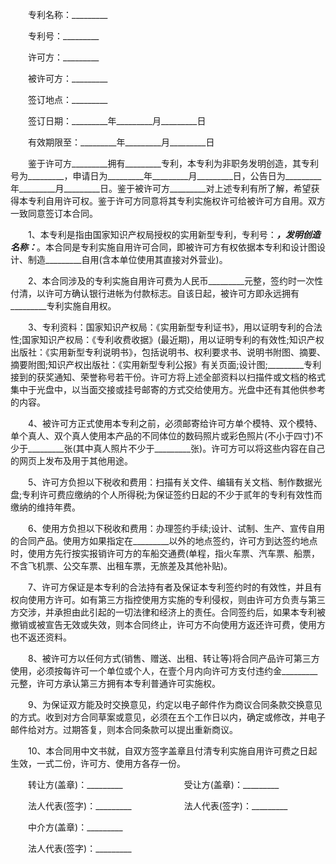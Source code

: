
 　　专利名称：_________
 
 　　专利号：_________
 
 　　许可方：_________
 
 　　被许可方：_________
 
 　　签订地点：_________
 
 　　签订日期：_________年_________月_________日
 
 　　有效期限至：_________年_________月_________日
 
 　　鉴于许可方_________拥有_________专利，本专利为非职务发明创造，其专利号为_________，申请日为_________年_________月_________日，公告日为_________年_________月_________日。鉴于被许可方_________对上述专利有所了解，希望获得本专利自用许可权。鉴于许可方同意将其专利实施权许可给被许可方自用。双方一致同意签订本合同。
 
 　　1、本专利是指由国家知识产权局授权的实用新型专利，专利号：_________，发明创造名称：_________。本合同是专利实施自用许可合同，即被许可方有权依据本专利和设计图设计、制造_________自用(含本单位使用其直接对外营业)。
 
 　　2、本合同涉及的专利实施自用许可费为人民币_________元整，签约时一次性付清，以许可方确认银行进帐为付款标志。自该日起，被许可方即永远拥有_________专利实施自用权。
 
 　　3、专利资料：国家知识产权局：《实用新型专利证书》，用以证明专利的合法性;国家知识产权局：《专利收费收据》(最近期)，用以证明专利的有效性;知识产权出版社：《实用新型专利说明书》，包括说明书、权利要求书、说明书附图、摘要、摘要附图;知识产权出版社：《实用新型专利公报》有关页面;设计图;_________专利接到的获奖通知、荣誉称号若干份。许可方将上述全部资料以扫描件或文档的格式集中于光盘中，以当面交接或挂号邮寄的方式交给使用方。光盘中还有其他供参考的内容。
 
 　　4、被许可方正式使用本专利之前，必须邮寄给许可方单个模特、双个模特、单个真人、双个真人使用本产品的不同体位的数码照片或彩色照片(不小于四寸)不少于_________张(其中真人照片不少于_________张)。许可方可以将这些内容在自己的网页上发布及用于其他用途。
 
 　　5、许可方负担以下税收和费用：扫描有关文件、编辑有关文档、制作数据光盘;专利许可费应缴纳的个人所得税;为保证签约日起的不少于贰年的专利有效性而缴纳的维持年费。
 
 　　6、使用方负担以下税收和费用：办理签约手续;设计、试制、生产、宣传自用的合同产品。使用方如果指定在_________以外的地点签约，许可方到达签约地点时，使用方先行按实报销许可方的车船交通费(单程，指火车票、汽车票、船票，不含飞机票、公交车票、出租车票，无旅差及其他补贴)。
 
 　　7、许可方保证是本专利的合法持有者及保证本专利签约时的有效性，并且有权向使用方许可。如有第三方指控使用方实施的专利侵权，则由许可方负责与第三方交涉，并承担由此引起的一切法律和经济上的责任。合同签约后，如果本专利被撤销或被宣告无效或失效，则本合同终止，许可方不向使用方返还许可费，使用方也不返还资料。
 
 　　8、被许可方以任何方式(销售、赠送、出租、转让等)将合同产品许可第三方使用，必须按每许可一个单位或个人，在壹个月内向许可方支付违约金_________元整，许可方承认第三方拥有本专利普通许可实施权。
 
 　　9、为保证双方能及时交换意见，约定以电子邮件作为商议合同条款交换意见的方式。收到对方合同草案或意见，必须在五个工作日以内，确定或修改，并电子邮件给对方。过期答复，则本合同条款可以提出重新商议。
 
 　　10、本合同用中文书就，自双方签字盖章且付清专利实施自用许可费之日起生效，一式二份，许可方、使用方各存一份。
 
 　　转让方(盖章)：_________　　　　　　　受让方(盖章)：_________
 
 　　法人代表(签字)：_________　　　　　　法人代表(签字)：_________
 
 　　中介方(盖章)：_________
 
 　　法人代表(签字)：_________
 
 

 
 
 
 
 
  


  
 

  


  


  
 
 
 
 


